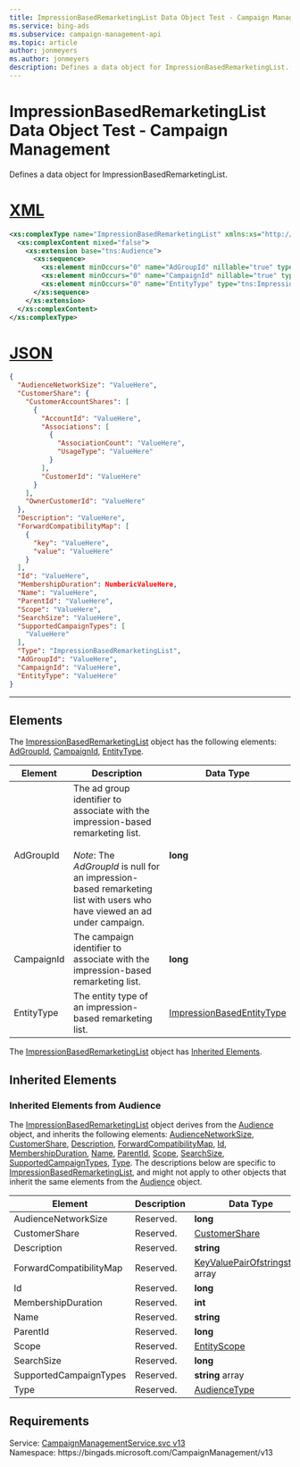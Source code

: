 ```yaml
---
title: ImpressionBasedRemarketingList Data Object Test - Campaign Management
ms.service: bing-ads
ms.subservice: campaign-management-api
ms.topic: article
author: jonmeyers
ms.author: jonmeyers
description: Defines a data object for ImpressionBasedRemarketingList.(test)
---
```

# ImpressionBasedRemarketingList Data Object Test - Campaign Management
Defines a data object for ImpressionBasedRemarketingList.

# [XML](#tab/xml)

```xml
<xs:complexType name="ImpressionBasedRemarketingList" xmlns:xs="http://www.w3.org/2001/XMLSchema">
  <xs:complexContent mixed="false">
    <xs:extension base="tns:Audience">
      <xs:sequence>
        <xs:element minOccurs="0" name="AdGroupId" nillable="true" type="xs:long" />
        <xs:element minOccurs="0" name="CampaignId" nillable="true" type="xs:long" />
        <xs:element minOccurs="0" name="EntityType" type="tns:ImpressionBasedEntityType" />
      </xs:sequence>
    </xs:extension>
  </xs:complexContent>
</xs:complexType>
```

# [JSON](#tab/json)

```json
{
  "AudienceNetworkSize": "ValueHere",
  "CustomerShare": {
    "CustomerAccountShares": [
      {
        "AccountId": "ValueHere",
        "Associations": [
          {
            "AssociationCount": "ValueHere",
            "UsageType": "ValueHere"
          }
        ],
        "CustomerId": "ValueHere"
      }
    ],
    "OwnerCustomerId": "ValueHere"
  },
  "Description": "ValueHere",
  "ForwardCompatibilityMap": [
    {
      "key": "ValueHere",
      "value": "ValueHere"
    }
  ],
  "Id": "ValueHere",
  "MembershipDuration": NumbericValueHere,
  "Name": "ValueHere",
  "ParentId": "ValueHere",
  "Scope": "ValueHere",
  "SearchSize": "ValueHere",
  "SupportedCampaignTypes": [
    "ValueHere"
  ],
  "Type": "ImpressionBasedRemarketingList",
  "AdGroupId": "ValueHere",
  "CampaignId": "ValueHere",
  "EntityType": "ValueHere"
}
```

-----

## <a name="elements"></a>Elements

The [ImpressionBasedRemarketingList](impressionbasedremarketinglist.md) object has the following elements: [AdGroupId](#adgroupid), [CampaignId](#campaignid), [EntityType](#entitytype).

|Element|Description|Data Type|
|-----------|---------------|-------------|
|<a name="adgroupid"></a>AdGroupId|The ad group identifier to associate with the impression-based remarketing list.<br/><br/>*Note*: The *AdGroupId* is null for an impression-based remarketing list with users who have viewed an ad under campaign.|**long**|
|<a name="campaignid"></a>CampaignId|The campaign identifier to associate with the impression-based remarketing list.|**long**|
|<a name="entitytype"></a>EntityType|The entity type of an impression-based remarketing list.|[ImpressionBasedEntityType](impressionbasedentitytype.md)|

The [ImpressionBasedRemarketingList](impressionbasedremarketinglist.md) object has [Inherited Elements](#inheritedelements).

## <a name="inheritedelements"></a>Inherited Elements

### <a name="inheritedelementsaudience"></a>Inherited Elements from Audience
The [ImpressionBasedRemarketingList](impressionbasedremarketinglist.md) object derives from the [Audience](audience.md) object, and inherits the following elements: [AudienceNetworkSize](#audiencenetworksize), [CustomerShare](#customershare), [Description](#description), [ForwardCompatibilityMap](#forwardcompatibilitymap), [Id](#id), [MembershipDuration](#membershipduration), [Name](#name), [ParentId](#parentid), [Scope](#scope), [SearchSize](#searchsize), [SupportedCampaignTypes](#supportedcampaigntypes), [Type](#type). The descriptions below are specific to [ImpressionBasedRemarketingList](impressionbasedremarketinglist.md), and might not apply to other objects that inherit the same elements from the [Audience](audience.md) object.  

|Element|Description|Data Type|
|-----------|---------------|-------------|
|<a name="audiencenetworksize"></a>AudienceNetworkSize|Reserved.|**long**|
|<a name="customershare"></a>CustomerShare|Reserved.|[CustomerShare](customershare.md)|
|<a name="description"></a>Description|Reserved.|**string**|
|<a name="forwardcompatibilitymap"></a>ForwardCompatibilityMap|Reserved.|[KeyValuePairOfstringstring](keyvaluepairofstringstring.md) array|
|<a name="id"></a>Id|Reserved.|**long**|
|<a name="membershipduration"></a>MembershipDuration|Reserved.|**int**|
|<a name="name"></a>Name|Reserved.|**string**|
|<a name="parentid"></a>ParentId|Reserved.|**long**|
|<a name="scope"></a>Scope|Reserved.|[EntityScope](entityscope.md)|
|<a name="searchsize"></a>SearchSize|Reserved.|**long**|
|<a name="supportedcampaigntypes"></a>SupportedCampaignTypes|Reserved.|**string** array|
|<a name="type"></a>Type|Reserved.|[AudienceType](audiencetype.md)|

## Requirements
Service: [CampaignManagementService.svc v13](https://campaign.api.bingads.microsoft.com/Api/Advertiser/CampaignManagement/v13/CampaignManagementService.svc)  
Namespace: https\://bingads.microsoft.com/CampaignManagement/v13  

